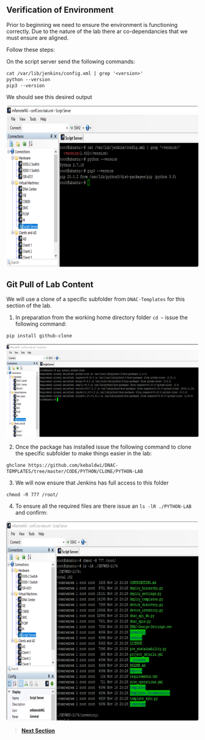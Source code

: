 ## Verification of Environment

Prior to beginning we need to ensure the environment is functioning correctly. Due to the nature of the lab there ar co-dependancies that we must ensure are aligned.

Follow these steps:

On the script server send the following commands:

```SHELL
cat /var/lib/jenkins/config.xml | grep '<version>'
python --version
pip3 --version
```
We should see this desired output

<p align="center"><img src="./assets/versions.png" width="800" height="423.64"></p>

## Git Pull of Lab Content

We will use a clone of a specific subfolder from `DNAC-Templates` for this section of the lab.

1. In preparation from the working home directory folder `cd ~` issue the following command:

```SHELL
pip install github-clone
```

<p align="center"><img src="./assets/gitclone-install.png" width="800" height="243.79"></p>

2. Once the package has installed issue the following command to clone the specific subfolder to make things easier in the lab:

```SHELL
ghclone https://github.com/kebaldwi/DNAC-TEMPLATES/tree/master/CODE/PYTHON/CLONE/PYTHON-LAB
```

3. We will now ensure that Jenkins has full access to this folder

```SHELL
chmod -R 777 /root/
```

4. To ensure all the required files are there issue an `ls -lR ./PYTHON-LAB` and confirm:

<p align="center"><img src="./assets/clone-directory.png" width="800" height="523.36"></p>

> [**Next Section**](./05-setuplab.md)